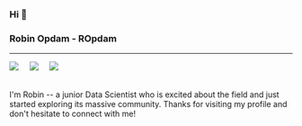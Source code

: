 ### Hi :wave:
### Robin Opdam - ROpdam
---
<a href="https://www.linkedin.com/in/robinopdam/"><img src="https://img.shields.io/badge/linkedin-%230077B5.svg?&style=for-the-badge&logo=linkedin&logoColor=white" /></a> 
&nbsp; 
&nbsp;
<a href="https://ropdam.github.io/"><img src="https://img.shields.io/badge/Github.io-%23808080.svg?&style=for-the-badge&logo=html5&logoColor=white"/></a>
&nbsp; 
&nbsp;
<a href="https://ropdam.medium.com//"><img src="https://img.shields.io/badge/medium-%2312100E.svg?&style=for-the-badge&logo=medium&logoColor=white"></a> 
<br/>
<br/> 

I'm Robin -- a junior Data Scientist who is excited about the field and just started exploring its massive community. Thanks for visiting my profile and don't hesitate to connect with me!
